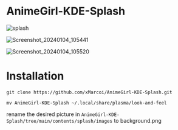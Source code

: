 # AnimeGirl-KDE-Splash
![splash](https://github.com/xMarcoi/AnimeGirl-KDE-Splash/assets/122765851/d19fa33e-cc51-49b5-b8b8-43fc45e9b18f)

![Screenshot_20240104_105441](https://github.com/xMarcoi/AnimeGirl-KDE-Splash/assets/122765851/6fea6b07-1055-4ad7-9023-f8e65c9fdf48)

![Screenshot_20240104_105520](https://github.com/xMarcoi/AnimeGirl-KDE-Splash/assets/122765851/cd455b83-dbb0-40a6-89db-80c05935092e)


# Installation

```git clone https://github.com/xMarcoi/AnimeGirl-KDE-Splash.git```

```mv AnimeGirl-KDE-Splash ~/.local/share/plasma/look-and-feel```

rename the desired picture in ```AnimeGirl-KDE-Splash/tree/main/contents/splash/images``` to background.png
